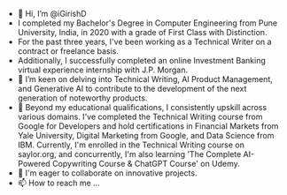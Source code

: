 - 👋 Hi, I’m @iGirishD
- I completed my Bachelor's Degree in Computer Engineering from Pune University, India, in 2020 with a grade of First Class with Distinction. 
- For the past three years, I've been working as a Technical Writer on a contract or freelance basis.
- Additionally, I successfully completed an online Investment Banking virtual experience internship with J.P. Morgan.
- 👀 I’m keen on delving into Technical Writing, AI Product Management, and Generative AI to contribute to the development of the next generation of noteworthy products.
- 🌱 Beyond my educational qualifications, I consistently upskill across various domains. I've completed the Technical Writing course from Google for Developers and hold certifications in Financial Markets from Yale University, Digital Marketing from Google, and Data Science from IBM. Currently, I'm enrolled in the Technical Writing course on saylor.org, and concurrently, I'm also learning 'The Complete AI-Powered Copywriting Course & ChatGPT Course' on Udemy.
- 💞️ I'm eager to collaborate on innovative projects.
- 📫 How to reach me ...

<!---
iGirishD/iGirishD is a ✨ special ✨ repository because its `README.md` (this file) appears on your GitHub profile.
You can click the Preview link to take a look at your changes.
--->
